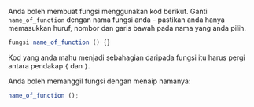 Anda boleh membuat fungsi menggunakan kod berikut. Ganti `name_of_function` dengan nama fungsi anda - pastikan anda hanya memasukkan huruf, nombor dan garis bawah pada nama yang anda pilih.

```javascript
fungsi name_of_function () {}
```

Kod yang anda mahu menjadi sebahagian daripada fungsi itu harus pergi antara pendakap `{` dan `}`.

Anda boleh memanggil fungsi dengan menaip namanya:

```javascript
name_of_function ();
```